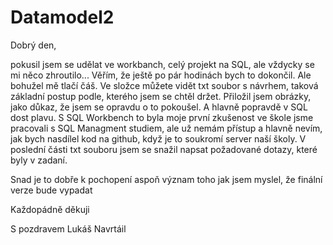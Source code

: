 # Datamodel2

Dobrý den,

pokusil jsem se udělat ve workbanch, celý projekt na SQL, ale vždycky se mi něco zhroutilo... Věřím, že ještě po pár hodinách bych to dokončil. Ale bohužel mě tlačí čáš.
Ve složce můžete vidět txt soubor s návrhem, taková základní postup podle, kterého jsem se chtěl držet.
Přiložil jsem obrázky, jako důkaz, že jsem se opravdu o to pokoušel.
A hlavně popravdě v SQL dost plavu.
S SQL Workbench to byla moje první zkušenost ve škole jsme pracovali s SQL Managment studiem, ale už nemám přístup a hlavně nevím, jak bych nasdílel kod na github, když
je to soukromí server naší školy.
V poslední části txt souboru jsem se snažil napsat požadované dotazy, které byly v zadaní.

Snad je to dobře k pochopení aspoň význam toho jak jsem myslel, že finální verze bude vypadat

Každopádně děkuji 

S pozdravem
Lukáš Navrtáil
